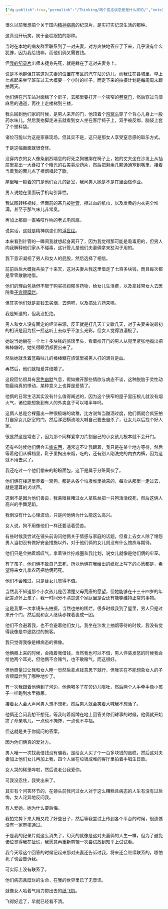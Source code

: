 ```yaml
---
{"dg-publish":true,"permalink":"/Thinking/两个变态谈恋爱是什么样的/","noteIcon":"","created":"2025-03-06T21:28:25.984+08:00"}
---
```




很久以前我想搞个关于国内[精神病患](https://www.zhihu.com/search?q=%E7%B2%BE%E7%A5%9E%E7%97%85%E6%82%A3&search_source=Entity&hybrid_search_source=Entity&hybrid_search_extra=%7B%22sourceType%22%3A%22answer%22%2C%22sourceId%22%3A3449608787%7D)的纪录片，是实打实记录生活的那种。

这真没开玩笑，属于全程跟拍的那种。

当时在本地的病友群里联系到了一对夫妻，对方爽快地答应了下来，几乎没有什么犹豫，因为我给钱嘛，而他们俩又需要钱。

但[我的纪录片](https://www.zhihu.com/search?q=%E6%88%91%E7%9A%84%E7%BA%AA%E5%BD%95%E7%89%87&search_source=Entity&hybrid_search_source=Entity&hybrid_search_extra=%7B%22sourceType%22%3A%22answer%22%2C%22sourceId%22%3A3449608787%7D)出师未捷身先死，就是栽在了这对夫妻身上。

说是本地群但其实这对夫妻的位置在市区的汽车站旁边儿，而我住在县城里，早上七点起来坐早班车过去大概要一个小时的样子，而定下来的拍摄计划是每周周末跟拍两天。

他们俩在汽车站对面租了个房子，去那里要打开一个狭窄的[卷帘门](https://www.zhihu.com/search?q=%E5%8D%B7%E5%B8%98%E9%97%A8&search_source=Entity&hybrid_search_source=Entity&hybrid_search_extra=%7B%22sourceType%22%3A%22answer%22%2C%22sourceId%22%3A3449608787%7D)，然后穿过乌漆麻黑的通道，再往上走楼梯到三楼，

我头回到他们家的时候，是男人来开的门，他顶着个[鸡窝头](https://www.zhihu.com/search?q=%E9%B8%A1%E7%AA%9D%E5%A4%B4&search_source=Entity&hybrid_search_source=Entity&hybrid_search_extra=%7B%22sourceType%22%3A%22answer%22%2C%22sourceId%22%3A3449608787%7D)穿了个背心儿身上一股药水味儿，然后我抬脚走进去就看到女人坐在客厅椅子上，双手被反绑，脑袋上套了个塑料袋。

诸位可能以为这是家暴现场，但其实不是，这只是那女人享受窒息感的取乐方式。

于是这幅画面就很奇怪。

没穿内衣的女人像条剧烈喘息的将死之狗被绑在椅子上，她的丈夫坐在沙发上从抽屉里拿出一大叠扣了个精光的[右美芬沙药片](https://www.zhihu.com/search?q=%E5%8F%B3%E7%BE%8E%E8%8A%AC%E6%B2%99%E8%8D%AF%E7%89%87&search_source=Entity&hybrid_search_source=Entity&hybrid_search_extra=%7B%22sourceType%22%3A%22answer%22%2C%22sourceId%22%3A3449608787%7D)，然后把剩余几颗通通塞到嘴里，接着当着我的面儿点了根烟唱起了歌。

屋里唯一锁着的门是他们女儿的卧室，我问男人她是不是在里面做作业。

男人说她在里面玩手机勾引异性。

我试图转移视线，但面前的茶几被[针管](https://www.zhihu.com/search?q=%E9%92%88%E7%AE%A1&search_source=Entity&hybrid_search_source=Entity&hybrid_search_extra=%7B%22sourceType%22%3A%22answer%22%2C%22sourceId%22%3A3449608787%7D)，擦过血的纸巾，以及发黄的内衣完全堆满，甚至于那气味儿非常臭。

再加上那扇一直咯吱作响的老式电风扇。

说实话，这就是精神病患们的[浮世绘](https://www.zhihu.com/search?q=%E6%B5%AE%E4%B8%96%E7%BB%98&search_source=Entity&hybrid_search_source=Entity&hybrid_search_extra=%7B%22sourceType%22%3A%22answer%22%2C%22sourceId%22%3A3449608787%7D)。

本来看到针管的一瞬间我就想起身离开了，因为我觉得那可能是吸毒用的，但男人向我解释他们家从不碰毒，这针管儿是他们夫妻俩拿来怼沟子用的。

我下意识凝视了男人和女人的屁股，然后选择了相信。

前前后后大概拢共拍了十来天，这对夫妻从我这里借走了七百多块钱，而且每次都是零零散散地借。

他们的理由包括但不限于购买抗抑郁类药物，给女儿生活费，以及拿钱带女人去医院看[子宫颈糜烂](https://www.zhihu.com/search?q=%E5%AD%90%E5%AE%AB%E9%A2%88%E7%B3%9C%E7%83%82&search_source=Entity&hybrid_search_source=Entity&hybrid_search_extra=%7B%22sourceType%22%3A%22answer%22%2C%22sourceId%22%3A3449608787%7D)。

但其实他们就是拿钱去买烟，去网吧，以及搞处方药来嗑。

我是知道的，但我没拒绝。

男人和女人没有固定的经济来源，反正就是打几天工又歇几天，对于夫妻来说最初的相识是因为摇一摇这听上去似乎不怎么光彩，但女人觉得浪漫极了。

她说当她躺在一个七十多块钱的旅馆里头，看着推开门的男人从兜里紧张地掏出把棒棒糖时，她笑得眼泪都要出来了。

然后她就含着蓝莓味儿的棒棒糖在旅馆里被男人打的满背是血。

再然后，他们就相爱并结婚了。

这段回忆很具有[黑色幽默](https://www.zhihu.com/search?q=%E9%BB%91%E8%89%B2%E5%B9%BD%E9%BB%98&search_source=Entity&hybrid_search_source=Entity&hybrid_search_extra=%7B%22sourceType%22%3A%22answer%22%2C%22sourceId%22%3A3449608787%7D)气息，假如撇开那些情欲与病态不谈，这种脱胎于灵性动物最纯真的悸动，某种意义上也算是爱情了。

他俩的日常生活其实没有什么值得阐述的，因为这个狭窄的屋子里压根儿就没有烟火气，诸位能想象到有人的外卖盒子可以堆半年吗。

这俩人总是会裸露出一种很极端的幼稚，比方说每当酗酒过度，他们俩就会疯狂拍打自家女儿卧室的门，然后涕泗横流地大喊自己要去自杀了，让女儿以后找个好人家。

很显然这是常态了，因为那个同样爱拿刀片割自己的小女孩儿根本就不会开门。

还有些时候他们俩会去[偷东西](https://www.zhihu.com/search?q=%E5%81%B7%E4%B8%9C%E8%A5%BF&search_source=Entity&hybrid_search_source=Entity&hybrid_search_extra=%7B%22sourceType%22%3A%22answer%22%2C%22sourceId%22%3A3449608787%7D)，通常这不让我跟着，我只是在某个地方等待，然后等着他们从裤裆里，鞋子里掏出来烟，吃的，还有别人刚洗完的内衣内裤，因为这就不用去买了。

我还吃过一个他们偷来的盼盼面包，这下是属于分赃同伙了。

他们俩在楼道里养着一窝狗，都是从各个垃圾堆里拾来的，每次从那里一走过去，就是灌耳的犬吠声。

这倒不是因为他们善良，我亲眼目睹过女人拿铁丝把一只狗活活绞死，然后这俩人高兴的手舞足蹈。

我倒没有什么心理波动，只是问他俩为什么能这么高兴。

女人说，狗不用像他们一样还要活着受苦。

有些时候我尝试在镜头前询问他俩关于情感与家庭的话题，但看上去女人除了埋怨男人当初没有做好安全措施以外，对于他们俩的女儿则没有什么愧疚与期待。

他们只是会抽着烟叹气，拿着铁丝拧成圈和我比划，说女儿就像是他们俩的牢笼。

有了孩子，他们俩不敢自己去死，所以他俩在我给出的纸张上写下的心愿都是，希望将来女儿拿农药把他俩药死。

他们不会难过，只是替女儿觉得不值。

当然我不知道那个小女孩儿是否清楚父母荒唐的愿望，但她能够在十三十四岁的年纪差点怀上孩子，我一时间分不清楚这个家庭里是否还有能够维持正常的事物。

这是我第一次拿镜头去拍摄，当然也拍的稀烂，很多时候我到了屋里，男人只是过来开个门，然后就和女人继续赤裸着裹成一团。

他们不会避着我，也不会避着他们女儿，我坐在沙发上抽烟等待的时候，我没有觉得我像是中途路过的旅客。

我只觉得我像是樽病态的佛像。

他俩瘾上来的时候，会拽着我借钱，当然我也可以不借，男人佯装发怒的时候我会给他两个耳光，但他俩不会赌气，也不敢赌气，而这很好。

但他商量过让我和女人睡一觉然后拿点钱意思下就行，但我实在不能想象女人的子宫颈糜烂到了哪种地步了。

有一次我跟着他俩到了河边，他俩喝多了在旁边儿呕吐，然后两个人手牵手像小孩子一样跑到水里撒尿。

接着女人会大声问男人想不想死，然后男人就会笑着大喊我不想活了。

他俩还会问我想不想死，等我叼着烟蹲在地上回答关你们球事的时候，他俩就开始拼了命亲嘴儿，一点也不掩饰，一点也不幸福。

但这就是关于你疑问的答案。

因为他们俩真的爱对方。

男人唯一一次找我借钱没有骗我，是给女人买了个一百多块钱的蛋糕，然后这对夫妻加上他们女儿再加上我，四个人坐在垃圾成堆的客厅里拍着手唱生日歌。

女人哭的稀里哗啦，然后说老公我爱你。

可我没忍住，我笑出来了。

其实有个问答环节的，在镜头前我问过女人对于这么糟糕且病态的人生有没有过后悔，女人诧异地反问我。

有人爱她，她为什么要后悔。

我拍完剪下来大概又花了好些日子，然后等我尝试上传到各个平台的时候，很遗憾没有一家审核通过。

于是我的纪录片就这么消失了，幻灭的就像是这对夫妻俩的人生一样，但为了避免诸位觉得我在扯谎，我愿意再重新剪辑一次尝试放到知乎上试试看。

我今天写这个回答的时候记起来那对夫妻还告诉过我，将来还会继续联系的，哪怕死了也会告诉我。

可实际上没有联系了。

他们病态且糜烂的生命，在我的世界里已了无音讯。

就像女人哈着气用力掷出去的[纸飞机](https://www.zhihu.com/search?q=%E7%BA%B8%E9%A3%9E%E6%9C%BA&search_source=Entity&hybrid_search_source=Entity&hybrid_search_extra=%7B%22sourceType%22%3A%22answer%22%2C%22sourceId%22%3A3449608787%7D)。

飞得好远了，早就已经看不清。